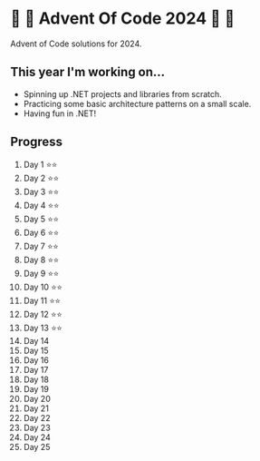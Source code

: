 # 🎁 🎄 Advent Of Code 2024 🎄 🎁

Advent of Code solutions for 2024.

## This year I'm working on...

- Spinning up .NET projects and libraries from scratch.
- Practicing some basic architecture patterns on a small scale.
- Having fun in .NET!

## Progress

1. Day 1 ⭐⭐
2. Day 2 ⭐⭐
3. Day 3 ⭐⭐
4. Day 4 ⭐⭐
5. Day 5 ⭐⭐
6. Day 6 ⭐⭐
7. Day 7 ⭐⭐
8. Day 8 ⭐⭐
9. Day 9 ⭐⭐
10. Day 10 ⭐⭐
11. Day 11 ⭐⭐
12. Day 12 ⭐⭐
13. Day 13 ⭐⭐
14. Day 14
15. Day 15
16. Day 16
17. Day 17
18. Day 18
19. Day 19
20. Day 20
21. Day 21
22. Day 22
23. Day 23
24. Day 24
25. Day 25
